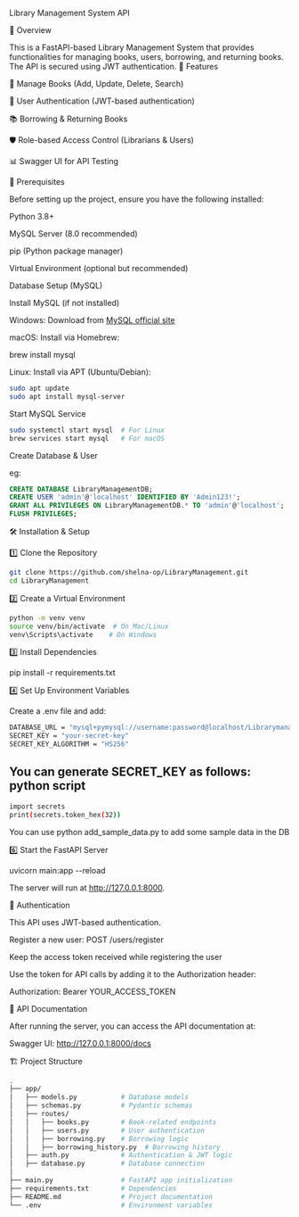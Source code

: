  Library Management System API

📌 Overview

This is a FastAPI-based Library Management System that provides functionalities for managing books, users, borrowing, and returning books. The API is secured using JWT authentication.
📌 Features

📖 Manage Books (Add, Update, Delete, Search)

👤 User Authentication (JWT-based authentication)

📚 Borrowing & Returning Books

🛡 Role-based Access Control (Librarians & Users)

📊 Swagger UI for API Testing

📌 Prerequisites

Before setting up the project, ensure you have the following installed:

Python 3.8+

MySQL Server (8.0 recommended)

pip (Python package manager)

Virtual Environment (optional but recommended)

Database Setup (MySQL)

Install MySQL (if not installed)

Windows: Download from [MySQL official site](https://dev.mysql.com/downloads/installer/)

macOS: Install via Homebrew:

brew install mysql

Linux: Install via APT (Ubuntu/Debian):
```bash
sudo apt update
sudo apt install mysql-server
```

Start MySQL Service
```bash
sudo systemctl start mysql  # For Linux
brew services start mysql   # For macOS
```

Create Database & User

eg:
```sql
CREATE DATABASE LibraryManagementDB;
CREATE USER 'admin'@'localhost' IDENTIFIED BY 'Admin123!';
GRANT ALL PRIVILEGES ON LibraryManagementDB.* TO 'admin'@'localhost';
FLUSH PRIVILEGES;
```

🛠 Installation & Setup

1️⃣ Clone the Repository

```bash
git clone https://github.com/shelna-op/LibraryManagement.git
cd LibraryManagement 
```

2️⃣ Create a Virtual Environment

```bash
python -m venv venv
source venv/bin/activate  # On Mac/Linux
venv\Scripts\activate    # On Windows
```

3️⃣ Install Dependencies

pip install -r requirements.txt

4️⃣ Set Up Environment Variables

Create a .env file and add:
```bash
DATABASE_URL = "mysql+pymysql://username:password@localhost/LibrarymanagementDB"
SECRET_KEY = "your-secret-key"
SECRET_KEY_ALGORITHM = "HS256"
```

You can generate SECRET_KEY as follows:
python script
-------------
```bash
import secrets
print(secrets.token_hex(32))
```

You can use python add_sample_data.py to add some sample data in the DB

6️⃣ Start the FastAPI Server

uvicorn main:app --reload

The server will run at http://127.0.0.1:8000.

🔑 Authentication

This API uses JWT-based authentication.

Register a new user: POST /users/register

Keep the access token received while registering the user

Use the token for API calls by adding it to the Authorization header:

Authorization: Bearer YOUR_ACCESS_TOKEN

📘 API Documentation

After running the server, you can access the API documentation at:

Swagger UI: http://127.0.0.1:8000/docs


🏗 Project Structure
```bash
.
├── app/
│   ├── models.py           # Database models
│   ├── schemas.py          # Pydantic schemas
│   ├── routes/
│   │   ├── books.py        # Book-related endpoints
│   │   ├── users.py        # User authentication
│   │   ├── borrowing.py    # Borrowing logic
│   │   ├── borrowing_history.py  # Borrowing history
│   ├── auth.py             # Authentication & JWT logic
│   ├── database.py         # Database connection
│
├── main.py                 # FastAPI app initialization
├── requirements.txt        # Dependencies
├── README.md               # Project documentation
└── .env                    # Environment variables

```

